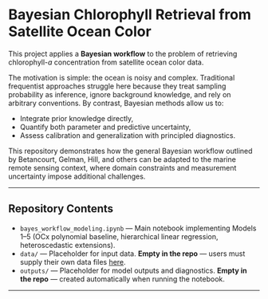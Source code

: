 # Bayesian Chlorophyll Retrieval from Satellite Ocean Color

This project applies a **Bayesian workflow** to the problem of retrieving chlorophyll-*a* concentration from satellite ocean color data.  

The motivation is simple: the ocean is noisy and complex. Traditional frequentist approaches struggle here because they treat sampling probability as inference, ignore background knowledge, and rely on arbitrary conventions. By contrast, Bayesian methods allow us to:  

- Integrate prior knowledge directly,  
- Quantify both parameter and predictive uncertainty,  
- Assess calibration and generalization with principled diagnostics.  

This repository demonstrates how the general Bayesian workflow outlined by Betancourt, Gelman, Hill, and others can be adapted to the marine remote sensing context, where domain constraints and measurement uncertainty impose additional challenges.

---

## Repository Contents

- `bayes_workflow_modeling.ipynb` — Main notebook implementing Models 1–5 (OCx polynomial baseline, hierarchical linear regression, heteroscedastic extensions).  
- `data/` — Placeholder for input data. **Empty in the repo** — users must supply their own data files [here](https://doi.org/10.5281/zenodo.16951518).  
- `outputs/` — Placeholder for model outputs and diagnostics. **Empty in the repo** — created automatically when running the notebook.  

---

